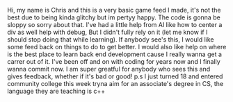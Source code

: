 Hi, my name is Chris and this is a very basic game feed I made, it's not the best due to being kinda glitchy but im pertyy happy. The code is gonna be sloppy so sorry about that. I've had a little help from AI like how to center a div as well help with debug, But I didn't fully rely on it (let me know if I should stop doing that while learning). If anybody see's this, I would like some feed back on things to do to get better. I would also like help on where is the best place to learn back end development cause I really wanna get a carrer out of it. I've been off and on with coding for years now and I finally wanna commit now. I am super greatful for anybody who sees this and gives feedback, whether if it's bad or good!
p.s I just turned 18 and entered community college this week tryna aim for an associate's degree in CS, the language they are teaching is c++
